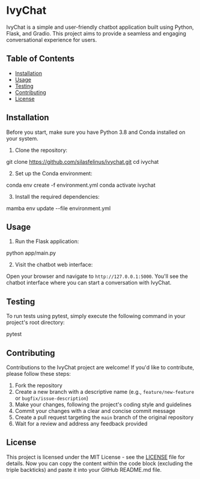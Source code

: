 # IvyChat

IvyChat is a simple and user-friendly chatbot application built using Python, Flask, and Gradio. This project aims to provide a seamless and engaging conversational experience for users.

## Table of Contents

- [Installation](#installation)
- [Usage](#usage)
- [Testing](#testing)
- [Contributing](#contributing)
- [License](#license)

## Installation

Before you start, make sure you have Python 3.8 and Conda installed on your system.

1. Clone the repository:

git clone https://github.com/silasfelinus/ivychat.git
cd ivychat


2. Set up the Conda environment:

conda env create -f environment.yml
conda activate ivychat

3. Install the required dependencies:

mamba env update --file environment.yml


## Usage

1. Run the Flask application:

python app/main.py

2. Visit the chatbot web interface:

Open your browser and navigate to `http://127.0.0.1:5000`. You'll see the chatbot interface where you can start a conversation with IvyChat.

## Testing

To run tests using pytest, simply execute the following command in your project's root directory:

pytest


## Contributing

Contributions to the IvyChat project are welcome! If you'd like to contribute, please follow these steps:

1. Fork the repository
2. Create a new branch with a descriptive name (e.g., `feature/new-feature` or `bugfix/issue-description`)
3. Make your changes, following the project's coding style and guidelines
4. Commit your changes with a clear and concise commit message
5. Create a pull request targeting the `main` branch of the original repository
6. Wait for a review and address any feedback provided

## License

This project is licensed under the MIT License - see the [LICENSE](LICENSE) file for details.
Now you can copy the content within the code block (excluding the triple backticks) and paste it into your GitHub README.md file.
